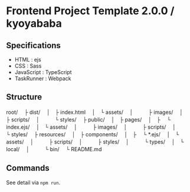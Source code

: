 # Frontend Project Template 2.0.0 / kyoyababa

## Specifications

* HTML : ejs
* CSS : Sass
* JavaScript : TypeScript
* TaskRunner : Webpack

## Structure

root/
　├ dist/
　│　├ index.html
　│　└ assets/
　│　　　├ images/
　│　　　├ scripts/
　│　　　└ styles/
　├ public/
　│　├ pages/
　│　├ 　└ index.ejs/
　│　└ assets/
　│　　　├ images/
　│　　　├ scripts/
　│　　　└ styles/
　├ resources/
　│　├ components/
　│　├ 　└ *.ejs/
　│　└ assets/
　│　　　├ scripts/
　│　　　├ styles/
　│　　　└ types/
　│　└ local/
　│　　　└ bin/
　└ README.md

## Commands

See detail via `npm run`.
